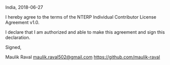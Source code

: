 India, 2018-06-27

I hereby agree to the terms of the NTERP Individual Contributor License
Agreement v1.0.

I declare that I am authorized and able to make this agreement and sign this
declaration.

Signed,

Maulik Raval maulik.raval502@gmail.com https://github.com/maulik-raval
